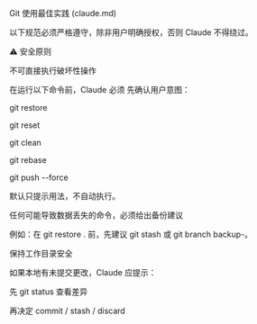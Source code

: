 Git 使用最佳实践 (claude.md)

以下规范必须严格遵守，除非用户明确授权，否则 Claude 不得绕过。

⚠️ 安全原则

不可直接执行破坏性操作

在运行以下命令前，Claude 必须 先确认用户意图：

git restore

git reset

git clean

git rebase

git push --force

默认只提示用法，不自动执行。

任何可能导致数据丢失的命令，必须给出备份建议

例如：在 git restore . 前，先建议 git stash 或 git branch backup-<date>。

保持工作目录安全

如果本地有未提交更改，Claude 应提示：

先 git status 查看差异

再决定 commit / stash / discard